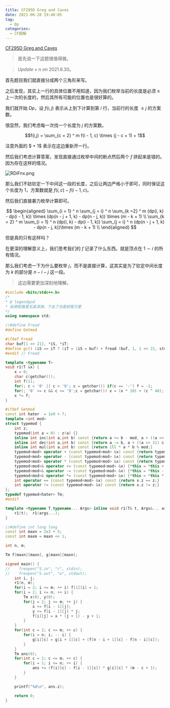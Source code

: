 ```yaml
---
title: CF295D Greg and Caves
date: 2021-06-28 19:48:05
tag: 
  - Dp
categories: 
  - CF题解
---
```

[CF295D Greg and Caves](https://www.luogu.com.cn/problem/CF295D)

> 首先说一下这题很值得做。

> $Update \times n\ on \ 2021.6.30$。

首先题目我们就直接分成两个三角形来写。

之后发现，其实上一行的具体位置不用知道，因为我们枚举当前的长度是必须 $\ge$ 上一次的长度的，然后其所有可能的位置也是很好算的。

我们就开始 $Dp$，设 $f(i,j)$ 表示从上到下计算到第 $i$ 行，当前行的长度 $\le j$ 的方案数。

很显然，我们考虑每一次找一个长度为 $j$ 的方案数。

$$f(i,j) = \sum_{c = 2} ^ m f(i - 1, c) \times (j - c + 1) + 1$$

注意外面的 $ + 1$ 表示在这边重新开一行。

然后我们考虑计算答案，发现直接通过枚举中间的断点然后两个 $f$ 拼起来是错的。因为存在这样的情况。

![RDiFnx.png](https://z3.ax1x.com/2021/06/30/RDiFnx.png)

那么我们不妨钦定一下中间这一段的长度，之后让两边严格小于即可，同时保证这个长度为 $1$，方案数就是 $f(i, c) - f(i -1, c)$。

然后我们直接暴力枚举计算即可。

$$
\begin{aligned}
\sum_{i = 1} ^ n \sum_{j = i} ^ n \sum_{k =2} ^ m (dp(i, k) - dp(i - 1, k)) \times (dp(n - j + 1, k) - dp(n - j, k)) \times (m - k + 1) \\
\sum_{k = 2} ^ m \sum_{i = 1} ^ n (dp(i, k) - dp(i - 1, k)) \sum_{j = i} ^ n (dp(n - j + 1, k) - dp(n - j, k))\times (m - k + 1) \\
\end{aligned}
$$

但是真的只有这样吗？

在更深的理解意义上，我们思考我们的 $f$ 记录了什么东西。就是顶点在 $1 \sim i$ 的所有情况。

那么我们考虑一下为什么要枚举 $j$，而不是直接计算，这其实是为了钦定中间长度为 $k$ 的部分是 $n - i - j$ 这一段。

> 这边需要更加深刻地理解。

```cpp
#include <bits/stdc++.h>
/*
* @ legendgod
* 纵使前路是无底深渊，下去了也是前程万里
*/
using namespace std;

//#define Fread
#define Getmod

#ifdef Fread
char buf[1 << 21], *iS, *iT;
#define gc() (iS == iT ? (iT = (iS = buf) + fread (buf, 1, 1 << 21, stdin), (iS == iT ? EOF : *iS ++)) : *iS ++)
#endif // Fread

template <typename T>
void r1(T &x) {
	x = 0;
	char c(getchar());
	int f(1);
	for(; c < '0' || c > '9'; c = getchar()) if(c == '-') f = -1;
	for(; '0' <= c && c <= '9';c = getchar()) x = (x * 10) + (c ^ 48);
	x *= f;
}

#ifdef Getmod
const int hater  = 1e9 + 7;
template <int mod>
struct typemod {
    int z;
    typemod(int a = 0) : z(a) {}
    inline int inc(int a,int b) const {return a += b - mod, a + ((a >> 31) & mod);}
    inline int dec(int a,int b) const {return a -= b, a + ((a >> 31) & mod);}
    inline int mul(int a,int b) const {return 1ll * a * b % mod;}
    typemod<mod> operator + (const typemod<mod> &x) const {return typemod(inc(z, x.z));}
    typemod<mod> operator - (const typemod<mod> &x) const {return typemod(dec(z, x.z));}
    typemod<mod> operator * (const typemod<mod> &x) const {return typemod(mul(z, x.z));}
    typemod<mod>& operator += (const typemod<mod> &x) {*this = *this + x; return *this;}
    typemod<mod>& operator -= (const typemod<mod> &x) {*this = *this - x; return *this;}
    typemod<mod>& operator *= (const typemod<mod> &x) {*this = *this * x; return *this;}
    int operator == (const typemod<mod> &x) const {return x.z == z;}
    int operator != (const typemod<mod> &x) const {return x.z != z;}
};
typedef typemod<hater> Tm;
#endif

template <typename T,typename... Args> inline void r1(T& t, Args&... args) {
    r1(t);  r1(args...);
}

//#define int long long
const int maxn = 2e3 + 5;
const int maxm = maxn << 1;

int n, m;

Tm f[maxn][maxn], g[maxn][maxn];

signed main() {
//    freopen("S.in", "r", stdin);
//    freopen("S.out", "w", stdout);
    int i, j;
    r1(n, m);
    for(i = 2; i <= m; ++ i) f[1][i] = 1;
    for(i = 2; i <= n; ++ i) {
        Tm x(0), y(0);
        for(j = 2; j <= m; ++ j) {
            x += f[i - 1][j];
            y += f[i - 1][j] * j;
            f[i][j] = x * (j + 1) - y + 1;
        }
    }
    for(int c = 2; c <= m; ++ c) {
        for(i = n; i; -- i) {
            g[i][c] = g[i + 1][c] + (f[n - i + 1][c] - f[n - i][c]);
        }
    }
    Tm ans(0);
    for(int c = 2; c <= m; ++ c) {
        for(i = 1; i <= n; ++ i) {
            ans += (f[i][c] - f[i - 1][c]) * g[i][c] * (m - c + 1);
        }
    }

    printf("%d\n", ans.z);

	return 0;
}

```


